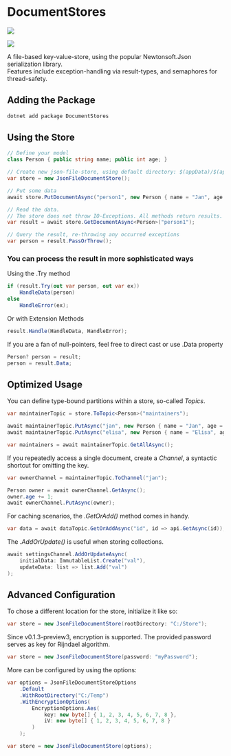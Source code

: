 # DocumentStores

[![](https://github.com/JanDonnermayer/DocumentStores/workflows/UnitTests/badge.svg)](
https://github.com/JanDonnermayer/DocumentStores/actions)

[![](https://img.shields.io/badge/nuget-v0.1.2-blue.svg)](
https://www.nuget.org/packages/DocumentStores/)

A file-based key-value-store, using the popular Newtonsoft.Json serialization library.  
Features include exception-handling via result-types, and semaphores for thread-safety.

## Adding the Package

```powershell
dotnet add package DocumentStores
```

## Using the Store

```csharp
// Define your model
class Person { public string name; public int age; }

// Create new json-file-store, using default directory: $(appData)/$(appName)/
var store = new JsonFileDocumentStore();

// Put some data
await store.PutDocumentAsync("person1", new Person { name = "Jan", age = 24 });

// Read the data.
// The store does not throw IO-Exceptions. All methods return results.
var result = await store.GetDocumentAsync<Person>("person1");

// Query the result, re-throwing any occurred exceptions
var person = result.PassOrThrow();
```

### You can process the result in more sophisticated ways

Using the .Try method

```csharp
if (result.Try(out var person, out var ex))
    HandleData(person)
else
    HandleError(ex);
```

Or with Extension Methods

```csharp
result.Handle(HandleData, HandleError);
```

If you are a fan of null-pointers, feel free to direct cast or use .Data property

```csharp
Person? person = result;
person = result.Data;
```

## Optimized Usage

You can define type-bound partitions within a store, so-called _Topics_.

```csharp
var maintainerTopic = store.ToTopic<Person>("maintainers");

await maintainerTopic.PutAsync("jan", new Person { name = "Jan", age = 24 });
await maintainerTopic.PutAsync("elisa", new Person { name = "Elisa", age = 22 });

var maintainers = await maintainerTopic.GetAllAsync();
```

If you repeatedly access a single document, create a _Channel_,
a syntactic shortcut for omitting the key.

```csharp
var ownerChannel = maintainerTopic.ToChannel("jan");

Person owner = await ownerChannel.GetAsync();
owner.age += 1;
await ownerChannel.PutAsync(owner);
```

For caching scenarios, the _.GetOrAdd()_ method comes in handy.

```csharp
var data = await dataTopic.GetOrAddAsync("id", id => api.GetAsync(id));
```

The _.AddOrUpdate()_ is useful when storing collections.

```csharp
await settingsChannel.AddOrUpdateAsync(
    initialData: ImmutableList.Create("val"),
    updateData: list => list.Add("val")
);
```

## Advanced Configuration

To chose a different location for the store, initialize it like so:

```csharp
var store = new JsonFileDocumentStore(rootDirectory: "C:/Store");
```

Since v0.1.3-preview3, encryption is supported.
The provided password serves as key for Rijndael algorithm. 

```csharp
var store = new JsonFileDocumentStore(password: "myPassword");
```

More can be configured by using the options:

```csharp
var options = JsonFileDocumentStoreOptions
    .Default
    .WithRootDirectory("C:/Temp")
    .WithEncryptionOptions(
        EncryptionOptions.Aes(
            key: new byte[] { 1, 2, 3, 4, 5, 6, 7, 8 },
            iV: new byte[] { 1, 2, 3, 4, 5, 6, 7, 8 }
        )
    );

var store = new JsonFileDocumentStore(options);
```
